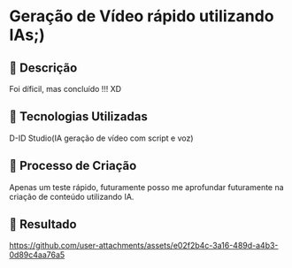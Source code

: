 # Geração de Vídeo rápido utilizando IAs;)

## 📒 Descrição
Foi díficil, mas concluído !!! XD

## 🤖 Tecnologias Utilizadas
D-ID Studio(IA geração de vídeo com script e voz)

## 🧐 Processo de Criação
Apenas um teste rápido, futuramente posso me aprofundar futuramente na criação de conteúdo utilizando IA.

## 🚀 Resultado
https://github.com/user-attachments/assets/e02f2b4c-3a16-489d-a4b3-0d89c4aa76a5


